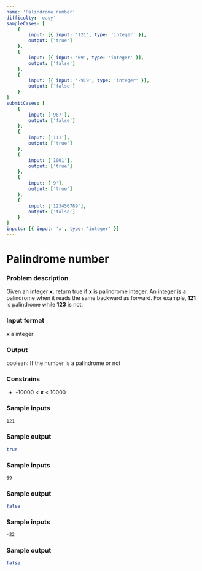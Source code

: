 ```yaml
---
name: 'Palindrome number'
difficulty: 'easy'
sampleCases: [
	{
		input: [{ input: '121', type: 'integer' }],
		output: ['true']
	},
	{
		input: [{ input: '69', type: 'integer' }],
		output: ['false']
	},
	{
		input: [{ input: '-919', type: 'integer' }],
		output: ['false']
	}
]
submitCases: [
	{
		input: ['987'],
		output: ['false']
	},
	{
		input: ['111'],
		output: ['true']
	},
	{
		input: ['1001'],
		output: ['true']
	},
	{
		input: ['9'],
		output: ['true']
	},
	{
		input: ['123456789'],
		output: ['false']
	}
]
inputs: [{ input: 'x', type: 'integer' }]
---
```


# Palindrome number

### Problem description

Given an integer **x**, return true if **x** is palindrome integer. An integer is a palindrome when it reads the same backward as forward. For example, **121** is palindrome while **123** is not.

### Input format

**x** a integer

### Output

boolean: If the number is a palindrome or not

### Constrains

-   -10000 < **x** < 10000

### Sample inputs

```bash
121
```

### Sample output

```bash
true
```

### Sample inputs

```bash
69
```

### Sample output

```bash
false
```

### Sample inputs

```bash
-22
```

### Sample output

```bash
false
```
